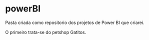 # powerBI

Pasta criada como repositorio dos projetos de Power BI que criarei.

O primeiro trata-se do petshop Gatitos.

